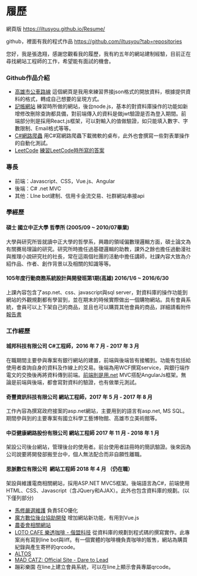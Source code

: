 # 履歷

網頁版
https://iltusyou.github.io/Resume/

github，裡面有我的程式作品
https://github.com/iltusyou?tab=repositories

您好，我是張逸翔，感謝您觀看我的履歷，我有約五年的網站建制經驗，目前正在尋找網站工程師的工作，希望能有面試的機會。

### Github作品介紹
* [高雄市公車路線](https://iltusyou.github.io/KaohsiungBusRoute/)
這個網頁是我用來練習界接json格式的開放資料，根據提供資料的格式，轉成自己想要的呈現方式。
* [記帳網站](https://github.com/iltusyou/billing)
練習時所做的網站，後台node.js，基本的對資料庫操作的功能如新增修改刪除查詢都具備，對前端傳入的資料是做jwt驗證是否為登入期間。前端部分則是採用React.js框架，可以對輸入的值做驗證，如只能填入數字、字數限制、Email格式等等。
* [C#網路爬蟲](https://github.com/iltusyou/WallpaperCrawler)
用C#寫網路爬蟲下載微軟的桌布，此外也會撰寫一些對表單操作的自動化測試。
* [LeetCode](https://leetcode.com/iltusyou/)
[練習LeetCode時所寫的答案](https://github.com/iltusyou/LeetCode)
    
### 專長
* 前端：Javascript、CSS，Vue.js、Angular
* 後端：C# .net MVC
* 其他：LIne bot建制、信用卡金流交易、社群網站串接api

### 學經歷
#### 碩士 國立中正大學 哲學所 (2005/09 ~ 2010/07畢業)
大學與研究所皆就讀中正大學的哲學系，興趣的領域偏數理邏輯方面，碩士論文為有關賽局理論的研究。研究所時擔任過基礎邏輯的助教，課外之餘也擔任過動漫社與推理小說研究社的社長，常在這兩個社團的活動中擔任講師，社課內容大致為介紹作品、作者、創作背景以及相關的知識等等。

#### 105年度行動商務系統設計與開發班第1期(高雄) 2016/1/6  ~  2016/6/30
上課內容包含了asp.net、css、javascript與sql server，對資料庫的操作功能到網站的外觀規劃都有學習到，並在期末的時候實際做出一個購物網站。具有會員系統，會員可以上下架自己的商品，並且也可以購買其他會員的商品，詳細請看附件[報告書](https://drive.google.com/file/d/0B6RAyr1ihmeNYTd2YzFUUDVOWUE/view?usp=sharing)

### 工作經歷

#### 城邦科技有限公司 C#工程師，2016 年 7 月 - 2017 年 3 月
在職期間主要參與專案有銀行網站的建置，前端與後端皆有接觸到。功能有包括給使用者查詢自身的資料及作線上的交易。後端為用WCF撰寫service，與銀行端作電文的交換後再將資料傳到前端。[前端則是用.net](http://xn--fdrl583mc9nhzg.net/) MVC搭配AngularJs框架。無論是前端與後端，都會寫對資料的驗證，也有做單元測試。

#### 奇豐資訊科技有限公司 網站工程師，2017 年 5 月 - 2017 年 8 月
工作內容為撰寫政府接案的asp.net網站，主要用到的語言有asp.net, MS SQL。期間參與到的主要專案有國立科學工藝博物館、高雄市立美術館等。

#### 中亞健康網路股份有限公司 網站工程師 2017 年 11 月 - 2018 年 1 月
架設公司後台網站，管理後台的使用者。前台使用者註冊時的簡訊驗證。後來因為公司說要將開發部搬至台中，個人無法配合而非自願性離職。

#### 思脈數位有限公司  網站工程師 2018 年 4 月 （仍在職）
架設與維護電商相關網站，採用ASP.NET MVC5框架。後端語言為C#，前端使用HTML、CSS、Javascript（含JQuery和AJAX）。此外也包含資料庫的規劃。(以下僅列部分)

* [馬修嚴選維護](https://www.matthewschoice.com/) 
負責SEO優化
* [魔方數位後台協助開發](http://www.mofun.tw/) 
增加網站新功能，有用到Vue.js
* [農委會相關網站](http://www.coatga.com/Select/zh-Tw/Home) 
* [LOTO CAFE 樂透咖啡 - 偕盟科技](http://www.jmotech.com.tw/loto-cafe-%E6%A8%82%E9%80%8F%E5%92%96%E5%95%A1/)
從資料庫的規劃到程式碼的撰寫實作。此專案尚有寫到line bot與liff。有一個實體的咖啡機負責咖啡的販售，網站為購買紀錄與產生寄杯的qrcode。
* [ALTOS](http://www.altoscomputing.com)
* [MAD CATZ: Official Site - Dare to Lead](https://www.madcatz.com/zh-tw)
* 蹦彩樂園
在line上建立會員系統，可以在line上顯示會員專屬qrcode。
